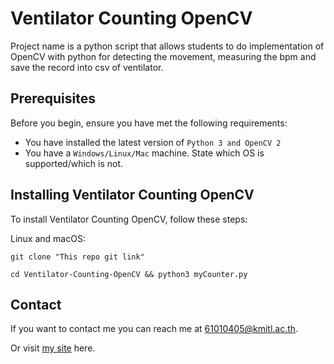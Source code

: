 # Ventilator Counting OpenCV

Project name is a python script  that allows students to do implementation of OpenCV with python for detecting the movement, measuring the bpm and save the record into csv of ventilator.

## Prerequisites

Before you begin, ensure you have met the following requirements:
<!--- These are just example requirements. Add, duplicate or remove as required --->
* You have installed the latest version of `Python 3 and OpenCV 2`
* You have a `Windows/Linux/Mac` machine. State which OS is supported/which is not.

## Installing Ventilator Counting OpenCV

To install Ventilator Counting OpenCV, follow these steps:

Linux and macOS:
```
git clone "This repo git link"
```
```
cd Ventilator-Counting-OpenCV && python3 myCounter.py
```

## Contact

If you want to contact me you can reach me at <61010405@kmitl.ac.th>.


Or visit [my site](tontosirikul.github.io) here.
